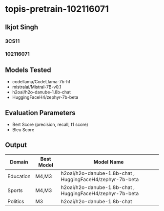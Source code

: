 # topis-pretrain-102116071
## Ikjot Singh
### 3CS11
### 102116071


## Models Tested
- codellama/CodeLlama-7b-hf
- mistralai/Mistral-7B-v0.1
- h2oai/h2o-danube-1.8b-chat
- HuggingFaceH4/zephyr-7b-beta

## Evaluation Parameters
- Bert Score (precision, recall, f1 score)
- Bleu Score

## Output

| Domain | Best Model | Model Name |
|-----------------|-----------------|-----------------|
| Education    | M4,M3   |  h2oai/h2o-danube-1.8b-chat , HuggingFaceH4/zephyr-7b-beta    |
| Sports    | M4,M3    |  h2oai/h2o-danube-1.8b-chat , HuggingFaceH4/zephyr-7b-beta   |
| Politics    | M3    |  h2oai/h2o-danube-1.8b-chat   |
